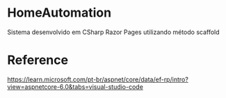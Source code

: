 # HomeAutomation
Sistema desenvolvido em CSharp Razor Pages utilizando método scaffold

# Reference
https://learn.microsoft.com/pt-br/aspnet/core/data/ef-rp/intro?view=aspnetcore-6.0&tabs=visual-studio-code
